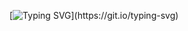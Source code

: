 [![Typing SVG](https://readme-typing-svg.demolab.com?font=Fira+Code&weight=600&pause=1000&center=true&random=false&width=435&lines=%F0%9F%91%BD+Ol%C3%A1+Humanos%2C+eu+venho+em+Paz...)](https://git.io/typing-svg)
